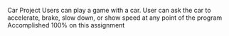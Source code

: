 Car Project
Users can play a game with a car. 
User can ask the car to accelerate, brake, slow down, or show speed at any point of the program
Accomplished 100% on this assignment
